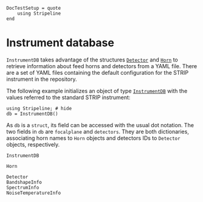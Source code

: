 ```@meta
DocTestSetup = quote
    using Stripeline
end
```

# Instrument database

`InstrumentDB` takes advantage of the structures [`Detector`](@ref) and
[`Horn`](@ref) to retrieve information about feed horns and detectors from
a YAML file. There are a set of YAML files containing the default configuration
for the STRIP instrument in the repository.

The following example initializes an object of type [`InstrumentDB`](@ref) with
the values referred to the standard STRIP instrument:

```@repl instrumentdbexample
using Stripeline; # hide
db = InstrumentDB()
```

As `db` is a `struct`, its field can be accessed with the usual dot notation. The
two fields in `db` are `focalplane` and `detectors`. They are both dictionaries,
associating horn names to `Horn` objects and detectors IDs to `Detector` objects,
respectively.


```@docs
InstrumentDB
```

```@docs
Horn
```

```@docs
Detector
BandshapeInfo
SpectrumInfo
NoiseTemperatureInfo
```